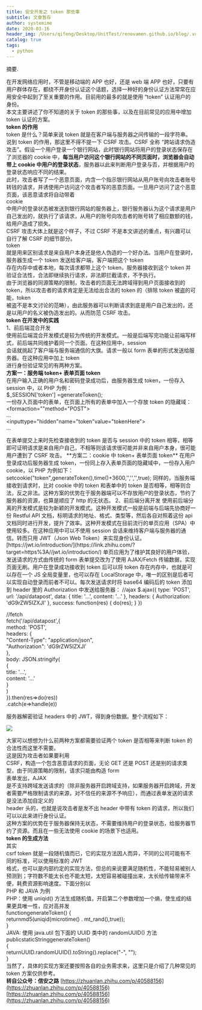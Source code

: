 ```yaml
---
title: 安全开发之 token 那些事
subtitle: 文章暂存
author: systemime
date: 2020-03-16
header_img: /Users/qifeng/Desktop/UnitTest/renovamen.github.io/blog/.vuepress/public/img/in-post/header/8.jpg
catalog: true
tags:
  - python
---
```

摘要.

<!-- more -->
在开发网络应用时，不管是移动端的 APP 也好，还是 web 端 APP 也好，只要有用户群体存在，都绕不开身份认证这个话题，选择一种好的身份认证方法常常在应用安全中起到了至关重要的作用。目前用的最多的就是使用 “token” 认证用户的身份。  
本文主要讲述了你不知道的关于 token 的那些事，以及在目前常见的应用中增加 token 认证的方案。  
**token 的作用**  
token 是什么？简单来说 token 就是在客户端与服务器之间传输的一段字符串。  
说到 token 的作用，那这里不得不提一下 CSRF 攻击。CSRF 全称 “跨站请求伪造攻击”。假设一个用户登录一个银行网站，此时银行网站将用户的登录状态保存在了浏览器的 cookie 中，**每当用户访问这个银行网站的不同页面时，浏览器会自动带上 cookie 中用户的登录状态**，服务器以此来判断用户登录与否，并根据用户的登录状态响应不同的结果。  
此时，攻击者写了一个恶意页面，内含一个指示银行网站从用户账号向攻击者账号转钱的请求，并诱使用户访问这个攻击者写的恶意页面。一旦用户访问了这个恶意页面，该恶意请求将自动带着  
cookie  
中用户的登录状态被发送到银行网站的服务器上，银行服务器认为这个请求是用户自己发出的，就执行了该请求，从用户的账号向攻击者的账号转了相应数额的钱，给用户造成了损失。  
CSRF 攻击大体上就是这个样子，不过 CSRF 不是本文讲述的重点，有兴趣可以自行了解 CSRF 的细节部分。  
token  
就是用来区别请求是来自用户本身还是他人伪造的一个好办法。当用户在登录时，服务器生成一个 token 发送给客户端，客户端把这个 token  
存在内存中或者本地，每次请求都带上这个 token，服务器接收到这个 token 并验证合法性，合法即继续执行请求，非法即拦截请求，不予执行。  
由于浏览器的同源策略的限制，攻击者的页面无法跨域得到用户页面接收到的  
token，所以攻击者的请求肯定是无法给出合法的 token 的（排除 token 被盗的可能，token  
被盗不是本文讨论的范畴），由此服务器可以判断请求到底是用户自己发出的，还是以用户的名义被伪造发出的。从而防范 CSRF 攻击。  
**token 在开发中的实践**  
1、前后端混合开发  
使用前后端混合开发模式是较为传统的开发模式。一般是后端写完功能让前端写样式，前后端共同维护着同一个页面。在这种应用中，session  
会话就挑起了客户端与服务端通信的大旗。请求一般以 form 表单的形式发送给服务器。在这种应用中加上 token  
进行身份验证常见的有两种方案。  
**方案一：服务端 token+ 表单页面 token**  
在用户输入正确的用户名和密码登录成功后，由服务器生成 token，一份存入 session 中，以 PHP 为例：  
$\_SESSION\['token'] =generateToken();  
一份存入页面中的表单，在页面上所有的表单中加入一个存放 token 的隐藏域：  
&lt;formaction=""method="POST">  
...  
&lt;inputtype="hidden"name="token"value="tokenHere">  
...  

</form>  
在表单提交上来时先检查接收到的 token 是否与 session 中的 token 相等，相等即可证明请求是来自用户自己，不相等则该请求很可能并非来自用户本身，很可能用户遭到了 CSRF 攻击。  
**方案二：cookie 中 token+ 表单页面 token**  
在用户登录成功后服务器生成 token，一份同上存入表单页面的隐藏域中，一份存入用户 cookie，以 PHP 为例如下：  
setcookie("token",generateToken(),time()+3600,'','','',true);  
同样的，当服务端接收到请求时，比对 cookie 中的 token 和表单中的 token 是否相等，相等则合法，反之非法。这种方案的优势在于服务器端可以不存放用户的登录状态，节约了服务器的资源，也算是顺应了 http 的无状态。  
2、前后端分离开发  
使用前后端分离的开发模式是较为新颖的开发模式。这种开发模式一般是前端与后端先协商好一份  
Restful API 文档，标明请求的地址、格式、类型等，然后各自对照着这份 api  
文档同时进行开发，提升了效率。这种开发模式在目前流行的单页应用（SPA）中使用较多。在这种应用中可以不使用 session  
会话来维持客户端与服务器的通信。转而只用 JWT（Json Web Token）来实现身份认证。  
[https://jwt.io/introduction/](https://link.zhihu.com/?target=https%3A//jwt.io/introduction/)  
单页应用为了维护其良好的用户体验，发送请求的方式由传统的  
form 表单提交改为了使用 AJAX/Fetch 传输数据，实现页面无刷。用户在登录成功接收到 token 后可以将 token  
存在内存中，也就是可以存在一个 JS 全局变量里，也可以存在 LocalStorage  
中，唯一的区别是后者可以实现自动登录而前者不可以。每次发送请求时将 base64 编码后的 token 添加到 header 里的  
Authorization 中发送给服务器：  
//ajax  
$.ajax({  
type: 'POST',  
url: '/api/datapost',  
data: {  
title: '...',  
content: '...'  
},  
headers: {  
Authorization: 'dG9rZW5IZXJl'  
},  
success: function(res) {  
do(res);  
}  
})

//fetch  
fetch('/api/datapost',{  
method: 'POST',  
headers: {  
"Content-Type": "application/json",  
"Authorization": 'dG9rZW5IZXJl'  
},  
body: JSON.stringify(  
{  
title: '...',  
content: '...'  
}  
)  
}).then(res=>do(res))  
.catch(e=>handle(e))

服务器解密验证 headers 中的 JWT，得到身份数据。整个流程如下：

![](https://pic1.zhimg.com/v2-90db3e35dd388c693dfc4cba4984e988_b.jpg)

大家可以想想为什么前两种方案都需要验证两个 token 是否相等来判断 token 的合法性而这里不需要。  
这是因为攻击者如果要利用  
CSRF，构造一个包含恶意请求的页面，无论 GET 还是 POST 还是别的请求类型，由于同源策略的限制，请求只能由构造 form  
表单发出，AJAX  
是不支持跨域发送请求的（除非服务器开启跨域支持，如果服务器开启跨域，开发者需要严格限制请求的来源，对不信任的来源不予响应），而通过表单发送的请求是没法添加自定义的  
header 头的，也就是说攻击者是发不出 header 中带有 token 的请求，所以我们可以以此来进行身份认证。  
这种方案的优势在于服务器保持无状态，不需要维持用户的登录状态，给服务器节约了资源。而且在一些无法使用 cookie 的场景下也适用。  
**token 的生成方法**  
其实  
csrf token 就是一段随机值而已，它的实现方法因人而异，不同的公司可能有不同的标准，可以使用标准的 JWT  
格式，也可以是内部约定的实现方法，但总的来说要满足随机性，不能轻易被别人预测到；字符数不能太长也不能太短，太短容易被碰撞出来，太长给传输带来不便，耗费资源影响速度。下面分别以  
PHP 和 JAVA 为例  
PHP：使用 uniqid() 方法生成随机值，开启第二个参数增加一个熵，使生成的结果更具唯一性，应对高并发  
functiongenerateToken() {  
returnmd5(uniqid(microtime() . mt_rand(),true));  
}  
JAVA: 使用 java.util 包下面的 UUID 类中的 randomUUID() 方法  
publicstaticStringgenerateToken()  
{  
returnUUID.randomUUID().toString().replace("-", "");  
}  
当然了，具体的实现方案还要按照各自的业务需求来，这里只是介绍了几种常见的 token 方案仅供参考。  
**转自公众号：信安之路** 
 [https://zhuanlan.zhihu.com/p/40588156](https://zhuanlan.zhihu.com/p/40588156) 
 [https://zhuanlan.zhihu.com/p/40588156](https://zhuanlan.zhihu.com/p/40588156)
